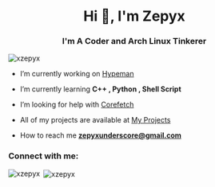 <h1 align="center">Hi 👋, I'm Zepyx</h1>
<h3 align="center">I'm A Coder and Arch Linux Tinkerer</h3>

<p align="left"> <img src="https://komarev.com/ghpvc/?username=xzepyx&label=Profile%20views&color=0e75b6&style=flat" alt="xzepyx" /> </p>

- I’m currently working on [Hypeman](github.com/xzepyx/Hypeman)

- I’m currently learning **C++ , Python , Shell Script**

- I’m looking for help with [Corefetch](github.com/xzepyx/Corefetch)

- All of my projects are available at [My Projects](https://github.com/xzepyx?tab=repositories)

- How to reach me **zepyxunderscore@gmail.com**

<h3 align="left">Connect with me:</h3>
<p align="left">
</p>


<p><img align="left" src="https://github-readme-stats.vercel.app/api/top-langs?username=xzepyx&show_icons=true&locale=en&layout=compact" alt="xzepyx" /></p>

<p>&nbsp;<img align="center" src="https://github-readme-stats.vercel.app/api?username=xzepyx&show_icons=true&locale=en" alt="xzepyx" /></p>

